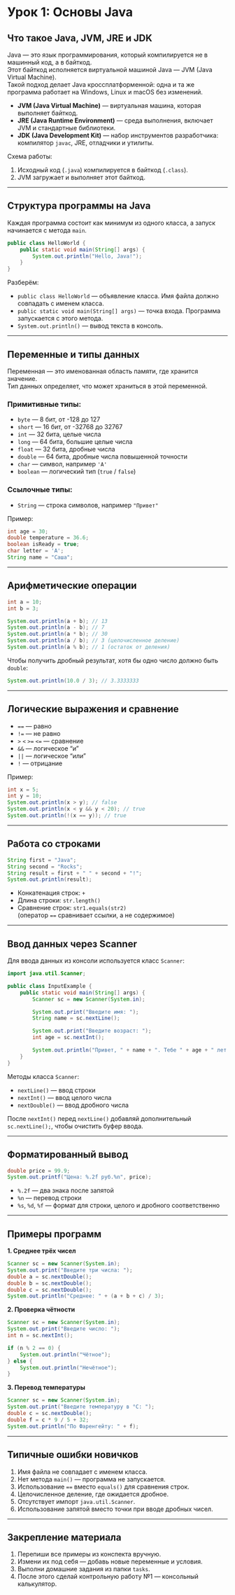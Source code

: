 # Урок 1: Основы Java

## Что такое Java, JVM, JRE и JDK

Java — это язык программирования, который компилируется не в машинный код, а в байткод.  
Этот байткод исполняется виртуальной машиной Java — JVM (Java Virtual Machine).  
Такой подход делает Java кроссплатформенной: одна и та же программа работает на Windows, Linux и macOS без изменений.

- **JVM (Java Virtual Machine)** — виртуальная машина, которая выполняет байткод.  
- **JRE (Java Runtime Environment)** — среда выполнения, включает JVM и стандартные библиотеки.  
- **JDK (Java Development Kit)** — набор инструментов разработчика: компилятор `javac`, JRE, отладчики и утилиты.

Схема работы:
1. Исходный код (`.java`) компилируется в байткод (`.class`).
2. JVM загружает и выполняет этот байткод.

---

## Структура программы на Java

Каждая программа состоит как минимум из одного класса, а запуск начинается с метода `main`.

```java
public class HelloWorld {
    public static void main(String[] args) {
        System.out.println("Hello, Java!");
    }
}
```

Разберём:
- `public class HelloWorld` — объявление класса. Имя файла должно совпадать с именем класса.
- `public static void main(String[] args)` — точка входа. Программа запускается с этого метода.
- `System.out.println()` — вывод текста в консоль.

---

## Переменные и типы данных

Переменная — это именованная область памяти, где хранится значение.  
Тип данных определяет, что может храниться в этой переменной.

### Примитивные типы:
- `byte` — 8 бит, от -128 до 127  
- `short` — 16 бит, от -32768 до 32767  
- `int` — 32 бита, целые числа  
- `long` — 64 бита, большие целые числа  
- `float` — 32 бита, дробные числа  
- `double` — 64 бита, дробные числа повышенной точности  
- `char` — символ, например `'A'`  
- `boolean` — логический тип (`true` / `false`)

### Ссылочные типы:
- `String` — строка символов, например `"Привет"`

Пример:
```java
int age = 30;
double temperature = 36.6;
boolean isReady = true;
char letter = 'A';
String name = "Саша";
```

---

## Арифметические операции

```java
int a = 10;
int b = 3;

System.out.println(a + b); // 13
System.out.println(a - b); // 7
System.out.println(a * b); // 30
System.out.println(a / b); // 3 (целочисленное деление)
System.out.println(a % b); // 1 (остаток от деления)
```

Чтобы получить дробный результат, хотя бы одно число должно быть `double`:
```java
System.out.println(10.0 / 3); // 3.3333333
```

---

## Логические выражения и сравнение

- `==` — равно  
- `!=` — не равно  
- `>` `<` `>=` `<=` — сравнение  
- `&&` — логическое “и”  
- `||` — логическое “или”  
- `!` — отрицание

Пример:
```java
int x = 5;
int y = 10;
System.out.println(x > y); // false
System.out.println(x < y && y < 20); // true
System.out.println(!(x == y)); // true
```

---

## Работа со строками

```java
String first = "Java";
String second = "Rocks";
String result = first + " " + second + "!";
System.out.println(result);
```

- Конкатенация строк: `+`
- Длина строки: `str.length()`
- Сравнение строк: `str1.equals(str2)`  
  (оператор `==` сравнивает ссылки, а не содержимое)

---

## Ввод данных через Scanner

Для ввода данных из консоли используется класс `Scanner`:

```java
import java.util.Scanner;

public class InputExample {
    public static void main(String[] args) {
        Scanner sc = new Scanner(System.in);

        System.out.print("Введите имя: ");
        String name = sc.nextLine();

        System.out.print("Введите возраст: ");
        int age = sc.nextInt();

        System.out.println("Привет, " + name + ". Тебе " + age + " лет.");
    }
}
```

Методы класса `Scanner`:
- `nextLine()` — ввод строки  
- `nextInt()` — ввод целого числа  
- `nextDouble()` — ввод дробного числа  

После `nextInt()` перед `nextLine()` добавляй дополнительный `sc.nextLine();`, чтобы очистить буфер ввода.

---

## Форматированный вывод

```java
double price = 99.9;
System.out.printf("Цена: %.2f руб.%n", price);
```

- `%.2f` — два знака после запятой  
- `%n` — перевод строки  
- `%s`, `%d`, `%f` — формат для строки, целого и дробного соответственно

---

## Примеры программ

**1. Среднее трёх чисел**
```java
Scanner sc = new Scanner(System.in);
System.out.print("Введите три числа: ");
double a = sc.nextDouble();
double b = sc.nextDouble();
double c = sc.nextDouble();
System.out.println("Среднее: " + (a + b + c) / 3);
```

**2. Проверка чётности**
```java
Scanner sc = new Scanner(System.in);
System.out.print("Введите число: ");
int n = sc.nextInt();

if (n % 2 == 0) {
    System.out.println("Чётное");
} else {
    System.out.println("Нечётное");
}
```

**3. Перевод температуры**
```java
Scanner sc = new Scanner(System.in);
System.out.print("Введите температуру в °C: ");
double c = sc.nextDouble();
double f = c * 9 / 5 + 32;
System.out.println("По Фаренгейту: " + f);
```

---

## Типичные ошибки новичков

1. Имя файла не совпадает с именем класса.  
2. Нет метода `main()` — программа не запускается.  
3. Использование `==` вместо `equals()` для сравнения строк.  
4. Целочисленное деление, где ожидается дробное.  
5. Отсутствует импорт `java.util.Scanner`.  
6. Использование запятой вместо точки при вводе дробных чисел.

---

## Закрепление материала

1. Перепиши все примеры из конспекта вручную.  
2. Измени их под себя — добавь новые переменные и условия.  
3. Выполни домашние задания из папки `tasks`.  
4. После этого сделай контрольную работу №1 — консольный калькулятор.
